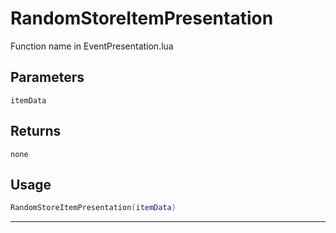 # RandomStoreItemPresentation
Function name in EventPresentation.lua
## Parameters
`itemData`
## Returns
`none`
## Usage
```lua
RandomStoreItemPresentation(itemData)
```
---
